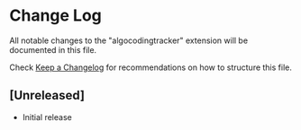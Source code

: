 # Change Log

All notable changes to the "algocodingtracker" extension will be documented in this file.

Check [Keep a Changelog](http://keepachangelog.com/) for recommendations on how to structure this file.

## [Unreleased]

- Initial release